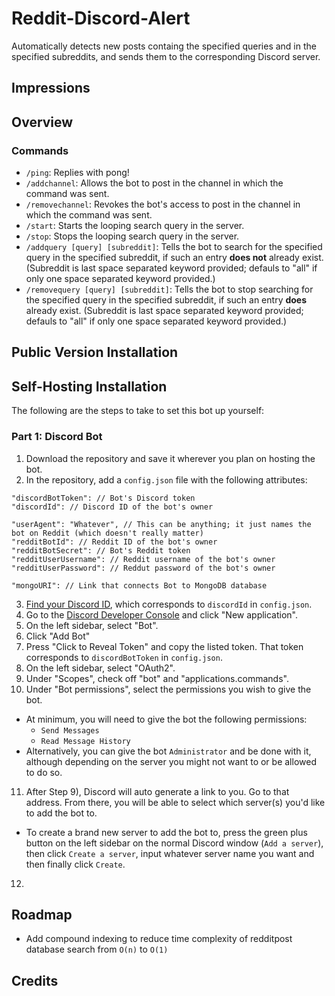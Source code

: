 # Reddit-Discord-Alert

Automatically detects new posts containg the specified queries and in the specified subreddits, and sends them to the corresponding Discord server.

## Impressions

## Overview

### Commands
- ```/ping```: Replies with pong!
- ```/addchannel```: Allows the bot to post in the channel in which the command was sent.
- ```/removechannel```: Revokes the bot's access to post in the channel in which the command was sent.
- ```/start```: Starts the looping search query in the server.
- ```/stop```: Stops the looping search query in the server.
- ```/addquery [query] [subreddit]```: Tells the bot to search for the specified query in the specified subreddit, if such an entry **does not** already exist. (Subreddit is last space separated keyword provided; defauls to "all" if only one space separated keyword provided.)
- ```/removequery [query] [subreddit]```: Tells the bot to stop searching for the specified query in the specified subreddit, if such an entry **does** already exist. (Subreddit is last space separated keyword provided; defauls to "all" if only one space separated keyword provided.)
## Public Version Installation

## Self-Hosting Installation
The following are the steps to take to set this bot up yourself:

### Part 1: Discord Bot
1) Download the repository and save it wherever you plan on hosting the bot.
2) In the repository, add a ```config.json``` file with the following attributes:
```
"discordBotToken": // Bot's Discord token
"discordId": // Discord ID of the bot's owner

"userAgent": "Whatever", // This can be anything; it just names the bot on Reddit (which doesn't really matter)
"redditBotId": // Reddit ID of the bot's owner
"redditBotSecret": // Bot's Reddit token
"redditUserUsername": // Reddit username of the bot's owner
"redditUserPassword": // Reddut password of the bot's owner

"mongoURI": // Link that connects Bot to MongoDB database
```
3) [Find your Discord ID](https://support.discord.com/hc/en-us/articles/206346498-Where-can-I-find-my-User-Server-Message-ID-), which corresponds to ```discordId``` in ```config.json```.
4) Go to the [Discord Developer Console](https://discord.com/developers/applications) and click "New application".
5) On the left sidebar, select "Bot".
6) Click "Add Bot"
7) Press "Click to Reveal Token" and copy the listed token. That token corresponds to ```discordBotToken``` in ```config.json```.
8) On the left sidebar, select "OAuth2".
9) Under "Scopes", check off "bot" and "applications.commands".
10) Under "Bot permissions", select the permissions you wish to give the bot.
   - At minimum, you will need to give the bot the following permissions:
     - ```Send Messages```
     - ```Read Message History```
   - Alternatively, you can give the bot ```Administrator``` and be done with it, although depending on the server you might not want to or be allowed to do so.
11) After Step 9), Discord will auto generate a link to you. Go to that address. From there, you will be able to select which server(s) you'd like to add the bot to.
  - To create a brand new server to add the bot to, press the green plus button on the left sidebar on the normal Discord window (```Add a server```), then click ```Create a server```, input whatever server name you want and then finally click ```Create```.
12) 

## Roadmap
- Add compound indexing to reduce time complexity of redditpost database search from ```O(n)``` to ```O(1)```

## Credits
